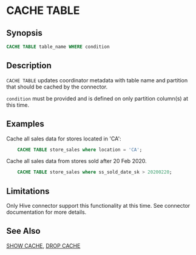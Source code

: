 
CACHE TABLE
===========

Synopsis
--------

``` sql
CACHE TABLE table_name WHERE condition
```

Description
-----------

`CACHE TABLE` updates coordinator metadata with table name and partition that should be cached by the connector.

`condition` must be provided and is defined on only partition column(s) at this time. 

Examples
--------

Cache all sales data for stores located in 'CA':

``` sql
    CACHE TABLE store_sales where location = 'CA';
```
Cache all sales data from stores sold after 20 Feb 2020.
 
``` sql 
    CACHE TABLE store_sales where ss_sold_date_sk > 20200220;
```
 
Limitations
-----------

Only Hive connector support this functionality at this time. See connector documentation for more details.

See Also
--------

[SHOW CACHE](./show-cache.html), [DROP CACHE](./drop-cache.html)
